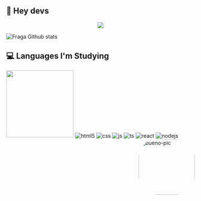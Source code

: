## 👋 Hey devs
<p align="center"> <img src="https://discord.c99.nl/widget/theme-3/465859183250767882" /> </p>

![Fraga Github stats](https://github-readme-stats.vercel.app/api?username=buenindvl&show_icons=true&theme=tokyonight)

## 💻 Languages I'm Studying 
<div style="display: inline_block">
<img height="180em" src="https://github-readme-stats.vercel.app/api/top-langs/?username=rafaballerini&layout=compact&langs_count=7&theme=tokyonight"/>
  <img align="center" alt="html5" src="https://img.shields.io/badge/HTML5-E34F26?style=for-the-badge&logo=html5&logoColor=white" />
  <img align="center" alt="css" src="https://img.shields.io/badge/CSS3-1572B6?style=for-the-badge&logo=css3&logoColor=white" />
  <img align="center" alt="js" src="https://img.shields.io/badge/JavaScript-F7DF1E?style=for-the-badge&logo=javascript&logoColor=black" />
  <img align="center" alt="ts" src="https://img.shields.io/badge/TypeScript-007ACC?style=for-the-badge&logo=typescript&logoColor=white" />
  <img align="center" alt="react" src="https://img.shields.io/badge/React-20232A?style=for-the-badge&logo=react&logoColor=61DAFB" />
  <img align="center" alt="nodejs" src="https://img.shields.io/badge/Node.js-43853D?style=for-the-badge&logo=node.js&logoColor=white" />
<img align="right" alt="bueno-pic" height="150" style="border-radius:50px;" src="https://media.discordapp.net/attachments/909590156560957444/909843985940508723/reina-kousaka-hibike-euphonium.gif"=676">
</div><br/>


